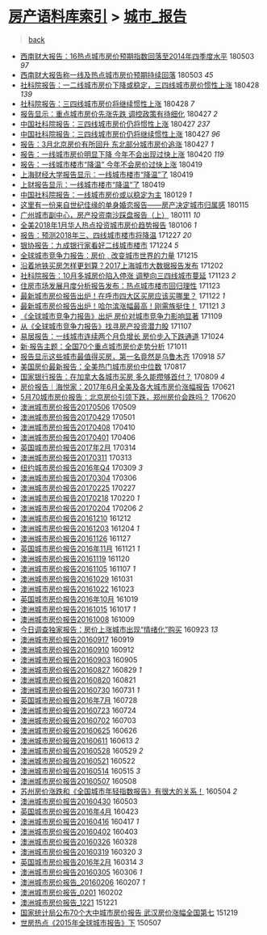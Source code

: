 [房产语料库索引](../../README.md)  > [城市_报告](城市_报告.md)
====
> [back](../README.md)

- [西南财大报告：16热点城市房价预期指数回落至2014年四季度水平](http://jkwz.applinzi.com/ittc/7099020250710541322.html#%E8%A5%BF%E5%8D%97%E8%B4%A2%E5%A4%A7%E6%8A%A5%E5%91%8A%EF%BC%9A16%E7%83%AD%E7%82%B9%E5%9F%8E%E5%B8%82%E6%88%BF%E4%BB%B7%E9%A2%84%E6%9C%9F%E6%8C%87%E6%95%B0%E5%9B%9E%E8%90%BD%E8%87%B32014%E5%B9%B4%E5%9B%9B%E5%AD%A3%E5%BA%A6%E6%B0%B4%E5%B9%B3) 180503 *97* 
- [西南财大报告称一线及热点城市房价预期持续回落](http://jkwz.applinzi.com/ittc/7098977511058965515.html#%E8%A5%BF%E5%8D%97%E8%B4%A2%E5%A4%A7%E6%8A%A5%E5%91%8A%E7%A7%B0%E4%B8%80%E7%BA%BF%E5%8F%8A%E7%83%AD%E7%82%B9%E5%9F%8E%E5%B8%82%E6%88%BF%E4%BB%B7%E9%A2%84%E6%9C%9F%E6%8C%81%E7%BB%AD%E5%9B%9E%E8%90%BD) 180503 *45* 
- [社科院报告：一二线城市房价下降或稳定，三四线城市房价惯性上涨](http://jkwz.applinzi.com/ittc/7097083801157239824.html#%E7%A4%BE%E7%A7%91%E9%99%A2%E6%8A%A5%E5%91%8A%EF%BC%9A%E4%B8%80%E4%BA%8C%E7%BA%BF%E5%9F%8E%E5%B8%82%E6%88%BF%E4%BB%B7%E4%B8%8B%E9%99%8D%E6%88%96%E7%A8%B3%E5%AE%9A%EF%BC%8C%E4%B8%89%E5%9B%9B%E7%BA%BF%E5%9F%8E%E5%B8%82%E6%88%BF%E4%BB%B7%E6%83%AF%E6%80%A7%E4%B8%8A%E6%B6%A8) 180428 *139* 
- [社科院报告：三四线城市房价将继续惯性上涨](http://jkwz.applinzi.com/ittc/7096957324604474378.html#%E7%A4%BE%E7%A7%91%E9%99%A2%E6%8A%A5%E5%91%8A%EF%BC%9A%E4%B8%89%E5%9B%9B%E7%BA%BF%E5%9F%8E%E5%B8%82%E6%88%BF%E4%BB%B7%E5%B0%86%E7%BB%A7%E7%BB%AD%E6%83%AF%E6%80%A7%E4%B8%8A%E6%B6%A8) 180428 *7* 
- [报告显示：重点城市房价先涨先跌 调控政策有待细化](http://jkwz.applinzi.com/ittc/7096794733336855558.html#%E6%8A%A5%E5%91%8A%E6%98%BE%E7%A4%BA%EF%BC%9A%E9%87%8D%E7%82%B9%E5%9F%8E%E5%B8%82%E6%88%BF%E4%BB%B7%E5%85%88%E6%B6%A8%E5%85%88%E8%B7%8C+%E8%B0%83%E6%8E%A7%E6%94%BF%E7%AD%96%E6%9C%89%E5%BE%85%E7%BB%86%E5%8C%96) 180427 *2* 
- [中国社科院报告：三四线城市房价仍将惯性上涨](http://jkwz.applinzi.com/ittc/7096582956267340816.html#%E4%B8%AD%E5%9B%BD%E7%A4%BE%E7%A7%91%E9%99%A2%E6%8A%A5%E5%91%8A%EF%BC%9A%E4%B8%89%E5%9B%9B%E7%BA%BF%E5%9F%8E%E5%B8%82%E6%88%BF%E4%BB%B7%E4%BB%8D%E5%B0%86%E6%83%AF%E6%80%A7%E4%B8%8A%E6%B6%A8) 180427 *237* 
- [中国社科院报告：三四线城市房价仍将继续惯性上涨](http://jkwz.applinzi.com/ittc/7096581536789038091.html#%E4%B8%AD%E5%9B%BD%E7%A4%BE%E7%A7%91%E9%99%A2%E6%8A%A5%E5%91%8A%EF%BC%9A%E4%B8%89%E5%9B%9B%E7%BA%BF%E5%9F%8E%E5%B8%82%E6%88%BF%E4%BB%B7%E4%BB%8D%E5%B0%86%E7%BB%A7%E7%BB%AD%E6%83%AF%E6%80%A7%E4%B8%8A%E6%B6%A8) 180427 *96* 
- [报告：3月北京房价有所回升 东北部分城市房价追涨](http://jkwz.applinzi.com/ittc/7096569049796576262.html#%E6%8A%A5%E5%91%8A%EF%BC%9A3%E6%9C%88%E5%8C%97%E4%BA%AC%E6%88%BF%E4%BB%B7%E6%9C%89%E6%89%80%E5%9B%9E%E5%8D%87+%E4%B8%9C%E5%8C%97%E9%83%A8%E5%88%86%E5%9F%8E%E5%B8%82%E6%88%BF%E4%BB%B7%E8%BF%BD%E6%B6%A8) 180427 *1* 
- [报告：一线城市房价明显下降 今年不会出现过快上涨](http://jkwz.applinzi.com/ittc/7093960019706119178.html#%E6%8A%A5%E5%91%8A%EF%BC%9A%E4%B8%80%E7%BA%BF%E5%9F%8E%E5%B8%82%E6%88%BF%E4%BB%B7%E6%98%8E%E6%98%BE%E4%B8%8B%E9%99%8D+%E4%BB%8A%E5%B9%B4%E4%B8%8D%E4%BC%9A%E5%87%BA%E7%8E%B0%E8%BF%87%E5%BF%AB%E4%B8%8A%E6%B6%A8) 180420 *119* 
- [报告：一线城市楼市“降温” 今年不会房价过快上涨](http://jkwz.applinzi.com/ittc/7093717416175731728.html#%E6%8A%A5%E5%91%8A%EF%BC%9A%E4%B8%80%E7%BA%BF%E5%9F%8E%E5%B8%82%E6%A5%BC%E5%B8%82%E2%80%9C%E9%99%8D%E6%B8%A9%E2%80%9D+%E4%BB%8A%E5%B9%B4%E4%B8%8D%E4%BC%9A%E6%88%BF%E4%BB%B7%E8%BF%87%E5%BF%AB%E4%B8%8A%E6%B6%A8) 180419  
- [上海财经大学报告显示：一线城市楼市“降温”了](http://jkwz.applinzi.com/ittc/7093616203992138758.html#%E4%B8%8A%E6%B5%B7%E8%B4%A2%E7%BB%8F%E5%A4%A7%E5%AD%A6%E6%8A%A5%E5%91%8A%E6%98%BE%E7%A4%BA%EF%BC%9A%E4%B8%80%E7%BA%BF%E5%9F%8E%E5%B8%82%E6%A5%BC%E5%B8%82%E2%80%9C%E9%99%8D%E6%B8%A9%E2%80%9D%E4%BA%86) 180419  
- [上财报告显示：一线城市楼市“降温”了](http://jkwz.applinzi.com/ittc/7093587759031911431.html#%E4%B8%8A%E8%B4%A2%E6%8A%A5%E5%91%8A%E6%98%BE%E7%A4%BA%EF%BC%9A%E4%B8%80%E7%BA%BF%E5%9F%8E%E5%B8%82%E6%A5%BC%E5%B8%82%E2%80%9C%E9%99%8D%E6%B8%A9%E2%80%9D%E4%BA%86) 180419  
- [中国社科院报告：一线城市房价或以稳定为主](http://jkwz.applinzi.com/ittc/7064022394895598603.html#%E4%B8%AD%E5%9B%BD%E7%A4%BE%E7%A7%91%E9%99%A2%E6%8A%A5%E5%91%8A%EF%BC%9A%E4%B8%80%E7%BA%BF%E5%9F%8E%E5%B8%82%E6%88%BF%E4%BB%B7%E6%88%96%E4%BB%A5%E7%A8%B3%E5%AE%9A%E4%B8%BA%E4%B8%BB) 180129 *1* 
- [这里有一份来自世纪佳缘的单身婚恋报告——房产决定城市归属感](http://jkwz.applinzi.com/ittc/7058500809715614736.html#%E8%BF%99%E9%87%8C%E6%9C%89%E4%B8%80%E4%BB%BD%E6%9D%A5%E8%87%AA%E4%B8%96%E7%BA%AA%E4%BD%B3%E7%BC%98%E7%9A%84%E5%8D%95%E8%BA%AB%E5%A9%9A%E6%81%8B%E6%8A%A5%E5%91%8A%E2%80%94%E2%80%94%E6%88%BF%E4%BA%A7%E5%86%B3%E5%AE%9A%E5%9F%8E%E5%B8%82%E5%BD%92%E5%B1%9E%E6%84%9F) 180115  
- [广州城市副中心，房产投资南沙踩盘报告（上）](http://jkwz.applinzi.com/ittc/7057278490389251078.html#%E5%B9%BF%E5%B7%9E%E5%9F%8E%E5%B8%82%E5%89%AF%E4%B8%AD%E5%BF%83%EF%BC%8C%E6%88%BF%E4%BA%A7%E6%8A%95%E8%B5%84%E5%8D%97%E6%B2%99%E8%B8%A9%E7%9B%98%E6%8A%A5%E5%91%8A%EF%BC%88%E4%B8%8A%EF%BC%89) 180111 *10* 
- [全美2018年1月华人热点投资城市房价趋势报告](http://jkwz.applinzi.com/ittc/7055309705415492625.html#%E5%85%A8%E7%BE%8E2018%E5%B9%B41%E6%9C%88%E5%8D%8E%E4%BA%BA%E7%83%AD%E7%82%B9%E6%8A%95%E8%B5%84%E5%9F%8E%E5%B8%82%E6%88%BF%E4%BB%B7%E8%B6%8B%E5%8A%BF%E6%8A%A5%E5%91%8A) 180106 *1* 
- [报告：预测2018年三、四线城市楼市将降温](http://jkwz.applinzi.com/ittc/7051808107909350416.html#%E6%8A%A5%E5%91%8A%EF%BC%9A%E9%A2%84%E6%B5%8B2018%E5%B9%B4%E4%B8%89%E3%80%81%E5%9B%9B%E7%BA%BF%E5%9F%8E%E5%B8%82%E6%A5%BC%E5%B8%82%E5%B0%86%E9%99%8D%E6%B8%A9) 171227 *20* 
- [银协报告：九成银行家看好二线城市楼市](http://jkwz.applinzi.com/ittc/7050776115499500561.html#%E9%93%B6%E5%8D%8F%E6%8A%A5%E5%91%8A%EF%BC%9A%E4%B9%9D%E6%88%90%E9%93%B6%E8%A1%8C%E5%AE%B6%E7%9C%8B%E5%A5%BD%E4%BA%8C%E7%BA%BF%E5%9F%8E%E5%B8%82%E6%A5%BC%E5%B8%82) 171224 *5* 
- [全球城市竞争力报告：房价 , 改变城市世界的力量](http://jkwz.applinzi.com/ittc/7047231212760859665.html#%E5%85%A8%E7%90%83%E5%9F%8E%E5%B8%82%E7%AB%9E%E4%BA%89%E5%8A%9B%E6%8A%A5%E5%91%8A%EF%BC%9A%E6%88%BF%E4%BB%B7+%2C+%E6%94%B9%E5%8F%98%E5%9F%8E%E5%B8%82%E4%B8%96%E7%95%8C%E7%9A%84%E5%8A%9B%E9%87%8F) 171215  
- [沿着地铁买房怎样更划算？2017上海城市大数据报告发布](http://jkwz.applinzi.com/ittc/7042436059978269713.html#%E6%B2%BF%E7%9D%80%E5%9C%B0%E9%93%81%E4%B9%B0%E6%88%BF%E6%80%8E%E6%A0%B7%E6%9B%B4%E5%88%92%E7%AE%97%EF%BC%9F2017%E4%B8%8A%E6%B5%B7%E5%9F%8E%E5%B8%82%E5%A4%A7%E6%95%B0%E6%8D%AE%E6%8A%A5%E5%91%8A%E5%8F%91%E5%B8%83) 171202  
- [社科院报告：10月多城房价陷入停涨 调整向三四线城市蔓延](http://jkwz.applinzi.com/ittc/7039162647088464912.html#%E7%A4%BE%E7%A7%91%E9%99%A2%E6%8A%A5%E5%91%8A%EF%BC%9A10%E6%9C%88%E5%A4%9A%E5%9F%8E%E6%88%BF%E4%BB%B7%E9%99%B7%E5%85%A5%E5%81%9C%E6%B6%A8+%E8%B0%83%E6%95%B4%E5%90%91%E4%B8%89%E5%9B%9B%E7%BA%BF%E5%9F%8E%E5%B8%82%E8%94%93%E5%BB%B6) 171123 *2* 
- [住房市场发展月度分析报告发布：热点城市楼市回归理性](http://jkwz.applinzi.com/ittc/7039089400951079952.html#%E4%BD%8F%E6%88%BF%E5%B8%82%E5%9C%BA%E5%8F%91%E5%B1%95%E6%9C%88%E5%BA%A6%E5%88%86%E6%9E%90%E6%8A%A5%E5%91%8A%E5%8F%91%E5%B8%83%EF%BC%9A%E7%83%AD%E7%82%B9%E5%9F%8E%E5%B8%82%E6%A5%BC%E5%B8%82%E5%9B%9E%E5%BD%92%E7%90%86%E6%80%A7) 171123  
- [最新城市房价报告出炉！在呼市四大区买房应该买哪里？](http://jkwz.applinzi.com/ittc/7038689215406146576.html#%E6%9C%80%E6%96%B0%E5%9F%8E%E5%B8%82%E6%88%BF%E4%BB%B7%E6%8A%A5%E5%91%8A%E5%87%BA%E7%82%89%EF%BC%81%E5%9C%A8%E5%91%BC%E5%B8%82%E5%9B%9B%E5%A4%A7%E5%8C%BA%E4%B9%B0%E6%88%BF%E5%BA%94%E8%AF%A5%E4%B9%B0%E5%93%AA%E9%87%8C%EF%BC%9F) 171122 *1* 
- [最新城市房价报告出炉！哈尔滨涨幅最高！刚需族挺住！](http://jkwz.applinzi.com/ittc/7038309426283414545.html#%E6%9C%80%E6%96%B0%E5%9F%8E%E5%B8%82%E6%88%BF%E4%BB%B7%E6%8A%A5%E5%91%8A%E5%87%BA%E7%82%89%EF%BC%81%E5%93%88%E5%B0%94%E6%BB%A8%E6%B6%A8%E5%B9%85%E6%9C%80%E9%AB%98%EF%BC%81%E5%88%9A%E9%9C%80%E6%97%8F%E6%8C%BA%E4%BD%8F%EF%BC%81) 171121 *3* 
- [《全球城市竞争力报告》出炉 房价对城市竞争力影响显著](http://jkwz.applinzi.com/ittc/7033964416083690513.html#%E3%80%8A%E5%85%A8%E7%90%83%E5%9F%8E%E5%B8%82%E7%AB%9E%E4%BA%89%E5%8A%9B%E6%8A%A5%E5%91%8A%E3%80%8B%E5%87%BA%E7%82%89+%E6%88%BF%E4%BB%B7%E5%AF%B9%E5%9F%8E%E5%B8%82%E7%AB%9E%E4%BA%89%E5%8A%9B%E5%BD%B1%E5%93%8D%E6%98%BE%E8%91%97) 171109  
- [从《全球城市竞争力报告》找寻房产投资潜力股](http://jkwz.applinzi.com/ittc/7033130326602286096.html#%E4%BB%8E%E3%80%8A%E5%85%A8%E7%90%83%E5%9F%8E%E5%B8%82%E7%AB%9E%E4%BA%89%E5%8A%9B%E6%8A%A5%E5%91%8A%E3%80%8B%E6%89%BE%E5%AF%BB%E6%88%BF%E4%BA%A7%E6%8A%95%E8%B5%84%E6%BD%9C%E5%8A%9B%E8%82%A1) 171107  
- [易居报告：一线城市连续两个月负增长 房价步入下跌通道](http://jkwz.applinzi.com/ittc/7028043442905678865.html#%E6%98%93%E5%B1%85%E6%8A%A5%E5%91%8A%EF%BC%9A%E4%B8%80%E7%BA%BF%E5%9F%8E%E5%B8%82%E8%BF%9E%E7%BB%AD%E4%B8%A4%E4%B8%AA%E6%9C%88%E8%B4%9F%E5%A2%9E%E9%95%BF+%E6%88%BF%E4%BB%B7%E6%AD%A5%E5%85%A5%E4%B8%8B%E8%B7%8C%E9%80%9A%E9%81%93) 171024  
- [新·报告主题：全国70个重点城市房价走势分析](http://jkwz.applinzi.com/ittc/7023123935711986704.html#%E6%96%B0%C2%B7%E6%8A%A5%E5%91%8A%E4%B8%BB%E9%A2%98%EF%BC%9A%E5%85%A8%E5%9B%BD70%E4%B8%AA%E9%87%8D%E7%82%B9%E5%9F%8E%E5%B8%82%E6%88%BF%E4%BB%B7%E8%B5%B0%E5%8A%BF%E5%88%86%E6%9E%90) 171011  
- [报告显示这些城市最值得买房，第一名竟然是乌鲁木齐](http://jkwz.applinzi.com/ittc/7014680650530161681.html#%E6%8A%A5%E5%91%8A%E6%98%BE%E7%A4%BA%E8%BF%99%E4%BA%9B%E5%9F%8E%E5%B8%82%E6%9C%80%E5%80%BC%E5%BE%97%E4%B9%B0%E6%88%BF%EF%BC%8C%E7%AC%AC%E4%B8%80%E5%90%8D%E7%AB%9F%E7%84%B6%E6%98%AF%E4%B9%8C%E9%B2%81%E6%9C%A8%E9%BD%90) 170918 *57* 
- [美国房价最新报告：全美热门城市房价中位数](http://jkwz.applinzi.com/ittc/7002724966137857040.html#%E7%BE%8E%E5%9B%BD%E6%88%BF%E4%BB%B7%E6%9C%80%E6%96%B0%E6%8A%A5%E5%91%8A%EF%BC%9A%E5%85%A8%E7%BE%8E%E7%83%AD%E9%97%A8%E5%9F%8E%E5%B8%82%E6%88%BF%E4%BB%B7%E4%B8%AD%E4%BD%8D%E6%95%B0) 170817  
- [国家银行报告：在加拿大各城市买房 多久能攒够首付？](http://jkwz.applinzi.com/ittc/6999622413896385553.html#%E5%9B%BD%E5%AE%B6%E9%93%B6%E8%A1%8C%E6%8A%A5%E5%91%8A%EF%BC%9A%E5%9C%A8%E5%8A%A0%E6%8B%BF%E5%A4%A7%E5%90%84%E5%9F%8E%E5%B8%82%E4%B9%B0%E6%88%BF+%E5%A4%9A%E4%B9%85%E8%83%BD%E6%94%92%E5%A4%9F%E9%A6%96%E4%BB%98%EF%BC%9F) 170809 *4* 
- [房价报告｜海悦家：2017年6月全美及各大城市房价涨幅报告](http://jkwz.applinzi.com/ittc/6981621616172598276.html#%E6%88%BF%E4%BB%B7%E6%8A%A5%E5%91%8A%EF%BD%9C%E6%B5%B7%E6%82%A6%E5%AE%B6%EF%BC%9A2017%E5%B9%B46%E6%9C%88%E5%85%A8%E7%BE%8E%E5%8F%8A%E5%90%84%E5%A4%A7%E5%9F%8E%E5%B8%82%E6%88%BF%E4%BB%B7%E6%B6%A8%E5%B9%85%E6%8A%A5%E5%91%8A) 170621  
- [5月70城市房价报告：北京房价引领下跌，郑州房价会跌吗？](http://jkwz.applinzi.com/ittc/6981190743199581189.html#5%E6%9C%8870%E5%9F%8E%E5%B8%82%E6%88%BF%E4%BB%B7%E6%8A%A5%E5%91%8A%EF%BC%9A%E5%8C%97%E4%BA%AC%E6%88%BF%E4%BB%B7%E5%BC%95%E9%A2%86%E4%B8%8B%E8%B7%8C%EF%BC%8C%E9%83%91%E5%B7%9E%E6%88%BF%E4%BB%B7%E4%BC%9A%E8%B7%8C%E5%90%97%EF%BC%9F) 170620  
- [澳洲城市房价报告20170506](http://jkwz.applinzi.com/ittc/6965768827823457284.html#%E6%BE%B3%E6%B4%B2%E5%9F%8E%E5%B8%82%E6%88%BF%E4%BB%B7%E6%8A%A5%E5%91%8A20170506) 170509  
- [澳洲城市房价报告20170429](http://jkwz.applinzi.com/ittc/6962662692463576069.html#%E6%BE%B3%E6%B4%B2%E5%9F%8E%E5%B8%82%E6%88%BF%E4%BB%B7%E6%8A%A5%E5%91%8A20170429) 170501  
- [澳洲城市房价报告20170408](http://jkwz.applinzi.com/ittc/6954656316898411524.html#%E6%BE%B3%E6%B4%B2%E5%9F%8E%E5%B8%82%E6%88%BF%E4%BB%B7%E6%8A%A5%E5%91%8A20170408) 170410  
- [澳洲城市房价报告20170401](http://jkwz.applinzi.com/ittc/6953335946115286021.html#%E6%BE%B3%E6%B4%B2%E5%9F%8E%E5%B8%82%E6%88%BF%E4%BB%B7%E6%8A%A5%E5%91%8A20170401) 170406  
- [英国城市房价报告2017年2月](http://jkwz.applinzi.com/ittc/6939993293843858436.html#%E8%8B%B1%E5%9B%BD%E5%9F%8E%E5%B8%82%E6%88%BF%E4%BB%B7%E6%8A%A5%E5%91%8A2017%E5%B9%B42%E6%9C%88) 170314  
- [澳洲城市房价报告20170311](http://jkwz.applinzi.com/ittc/6943833780577108996.html#%E6%BE%B3%E6%B4%B2%E5%9F%8E%E5%B8%82%E6%88%BF%E4%BB%B7%E6%8A%A5%E5%91%8A20170311) 170313  
- [纽约城市房价报告2016年Q4](http://jkwz.applinzi.com/ittc/6940495383389275141.html#%E7%BA%BD%E7%BA%A6%E5%9F%8E%E5%B8%82%E6%88%BF%E4%BB%B7%E6%8A%A5%E5%91%8A2016%E5%B9%B4Q4) 170309 *3* 
- [澳洲城市房价报告20170304](http://jkwz.applinzi.com/ittc/6941952165064213509.html#%E6%BE%B3%E6%B4%B2%E5%9F%8E%E5%B8%82%E6%88%BF%E4%BB%B7%E6%8A%A5%E5%91%8A20170304) 170306  
- [澳洲城市房价报告20170225](http://jkwz.applinzi.com/ittc/6938995435392992261.html#%E6%BE%B3%E6%B4%B2%E5%9F%8E%E5%B8%82%E6%88%BF%E4%BB%B7%E6%8A%A5%E5%91%8A20170225) 170227  
- [澳洲城市房价报告20170218](http://jkwz.applinzi.com/ittc/6936282170346963972.html#%E6%BE%B3%E6%B4%B2%E5%9F%8E%E5%B8%82%E6%88%BF%E4%BB%B7%E6%8A%A5%E5%91%8A20170218) 170220 *1* 
- [澳洲城市房价报告20170204](http://jkwz.applinzi.com/ittc/6930813708858295301.html#%E6%BE%B3%E6%B4%B2%E5%9F%8E%E5%B8%82%E6%88%BF%E4%BB%B7%E6%8A%A5%E5%91%8A20170204) 170206 *2* 
- [澳洲城市房价报告20161210](http://jkwz.applinzi.com/ittc/6910485833047344133.html#%E6%BE%B3%E6%B4%B2%E5%9F%8E%E5%B8%82%E6%88%BF%E4%BB%B7%E6%8A%A5%E5%91%8A20161210) 161212  
- [澳洲城市房价报告20161203](http://jkwz.applinzi.com/ittc/6907830273701315589.html#%E6%BE%B3%E6%B4%B2%E5%9F%8E%E5%B8%82%E6%88%BF%E4%BB%B7%E6%8A%A5%E5%91%8A20161203) 161204 *1* 
- [澳洲城市房价报告20161126](http://jkwz.applinzi.com/ittc/6905220785227957253.html#%E6%BE%B3%E6%B4%B2%E5%9F%8E%E5%B8%82%E6%88%BF%E4%BB%B7%E6%8A%A5%E5%91%8A20161126) 161127  
- [英国城市房价报告2016年11月](http://jkwz.applinzi.com/ittc/6901855654439814149.html#%E8%8B%B1%E5%9B%BD%E5%9F%8E%E5%B8%82%E6%88%BF%E4%BB%B7%E6%8A%A5%E5%91%8A2016%E5%B9%B411%E6%9C%88) 161121 *1* 
- [澳洲城市房价报告20161119](http://jkwz.applinzi.com/ittc/6902232343955112964.html#%E6%BE%B3%E6%B4%B2%E5%9F%8E%E5%B8%82%E6%88%BF%E4%BB%B7%E6%8A%A5%E5%91%8A20161119) 161120  
- [澳洲城市房价报告20161105](http://jkwz.applinzi.com/ittc/6897406548199867397.html#%E6%BE%B3%E6%B4%B2%E5%9F%8E%E5%B8%82%E6%88%BF%E4%BB%B7%E6%8A%A5%E5%91%8A20161105) 161107 *1* 
- [澳洲城市房价报告20161029](http://jkwz.applinzi.com/ittc/6894824986702775300.html#%E6%BE%B3%E6%B4%B2%E5%9F%8E%E5%B8%82%E6%88%BF%E4%BB%B7%E6%8A%A5%E5%91%8A20161029) 161031  
- [澳洲城市房价报告20161022](http://jkwz.applinzi.com/ittc/6892210226714903556.html#%E6%BE%B3%E6%B4%B2%E5%9F%8E%E5%B8%82%E6%88%BF%E4%BB%B7%E6%8A%A5%E5%91%8A20161022) 161023  
- [英国城市房价报告2016年10月](http://jkwz.applinzi.com/ittc/6890659836194194437.html#%E8%8B%B1%E5%9B%BD%E5%9F%8E%E5%B8%82%E6%88%BF%E4%BB%B7%E6%8A%A5%E5%91%8A2016%E5%B9%B410%E6%9C%88) 161019  
- [澳洲城市房价报告20161015](http://jkwz.applinzi.com/ittc/6889268085994816517.html#%E6%BE%B3%E6%B4%B2%E5%9F%8E%E5%B8%82%E6%88%BF%E4%BB%B7%E6%8A%A5%E5%91%8A20161015) 161017 *1* 
- [澳洲城市房价报告20161008](http://jkwz.applinzi.com/ittc/6886725359680095237.html#%E6%BE%B3%E6%B4%B2%E5%9F%8E%E5%B8%82%E6%88%BF%E4%BB%B7%E6%8A%A5%E5%91%8A20161008) 161009  
- [今日调查独家报告：房价上涨城市出现“情绪化”购买](http://jkwz.applinzi.com/ittc/6881116482137752580.html#%E4%BB%8A%E6%97%A5%E8%B0%83%E6%9F%A5%E7%8B%AC%E5%AE%B6%E6%8A%A5%E5%91%8A%EF%BC%9A%E6%88%BF%E4%BB%B7%E4%B8%8A%E6%B6%A8%E5%9F%8E%E5%B8%82%E5%87%BA%E7%8E%B0%E2%80%9C%E6%83%85%E7%BB%AA%E5%8C%96%E2%80%9D%E8%B4%AD%E4%B9%B0) 160923 *13* 
- [澳洲城市房价报告20160917](http://jkwz.applinzi.com/ittc/6879247212202165253.html#%E6%BE%B3%E6%B4%B2%E5%9F%8E%E5%B8%82%E6%88%BF%E4%BB%B7%E6%8A%A5%E5%91%8A20160917) 160919  
- [澳洲城市房价报告20160910](http://jkwz.applinzi.com/ittc/6876627395724968965.html#%E6%BE%B3%E6%B4%B2%E5%9F%8E%E5%B8%82%E6%88%BF%E4%BB%B7%E6%8A%A5%E5%91%8A20160910) 160912  
- [澳洲城市房价报告20160903](http://jkwz.applinzi.com/ittc/6874098743170827269.html#%E6%BE%B3%E6%B4%B2%E5%9F%8E%E5%B8%82%E6%88%BF%E4%BB%B7%E6%8A%A5%E5%91%8A20160903) 160905  
- [澳洲城市房价报告20160827](http://jkwz.applinzi.com/ittc/6871507242507043845.html#%E6%BE%B3%E6%B4%B2%E5%9F%8E%E5%B8%82%E6%88%BF%E4%BB%B7%E6%8A%A5%E5%91%8A20160827) 160829 *1* 
- [澳洲城市房价报告20160820](http://jkwz.applinzi.com/ittc/6868889240368317444.html#%E6%BE%B3%E6%B4%B2%E5%9F%8E%E5%B8%82%E6%88%BF%E4%BB%B7%E6%8A%A5%E5%91%8A20160820) 160821  
- [澳洲城市房价报告20160730](http://jkwz.applinzi.com/ittc/6860243452134163461.html#%E6%BE%B3%E6%B4%B2%E5%9F%8E%E5%B8%82%E6%88%BF%E4%BB%B7%E6%8A%A5%E5%91%8A20160730) 160731 *1* 
- [英国城市房价报告2016年7月](http://jkwz.applinzi.com/ittc/6859854946769585157.html#%E8%8B%B1%E5%9B%BD%E5%9F%8E%E5%B8%82%E6%88%BF%E4%BB%B7%E6%8A%A5%E5%91%8A2016%E5%B9%B47%E6%9C%88) 160728  
- [澳洲城市房价报告20160723](http://jkwz.applinzi.com/ittc/6857733393575576580.html#%E6%BE%B3%E6%B4%B2%E5%9F%8E%E5%B8%82%E6%88%BF%E4%BB%B7%E6%8A%A5%E5%91%8A20160723) 160724  
- [澳洲城市房价报告20160702](http://jkwz.applinzi.com/ittc/6850671626638853125.html#%E6%BE%B3%E6%B4%B2%E5%9F%8E%E5%B8%82%E6%88%BF%E4%BB%B7%E6%8A%A5%E5%91%8A20160702) 160703  
- [澳洲城市房价报告20160625](http://jkwz.applinzi.com/ittc/6848005864447017989.html#%E6%BE%B3%E6%B4%B2%E5%9F%8E%E5%B8%82%E6%88%BF%E4%BB%B7%E6%8A%A5%E5%91%8A20160625) 160626  
- [澳洲城市房价报告20160611](http://jkwz.applinzi.com/ittc/6842879110145377284.html#%E6%BE%B3%E6%B4%B2%E5%9F%8E%E5%B8%82%E6%88%BF%E4%BB%B7%E6%8A%A5%E5%91%8A20160611) 160613 *2* 
- [澳洲城市房价报告20160528](http://jkwz.applinzi.com/ittc/6837618341631755268.html#%E6%BE%B3%E6%B4%B2%E5%9F%8E%E5%B8%82%E6%88%BF%E4%BB%B7%E6%8A%A5%E5%91%8A20160528) 160529 *2* 
- [澳洲城市房价报告20160521](http://jkwz.applinzi.com/ittc/6835057754410320901.html#%E6%BE%B3%E6%B4%B2%E5%9F%8E%E5%B8%82%E6%88%BF%E4%BB%B7%E6%8A%A5%E5%91%8A20160521) 160522  
- [澳洲城市房价报告20160514](http://jkwz.applinzi.com/ittc/6832452450313044997.html#%E6%BE%B3%E6%B4%B2%E5%9F%8E%E5%B8%82%E6%88%BF%E4%BB%B7%E6%8A%A5%E5%91%8A20160514) 160515 *3* 
- [澳洲城市房价报告20160507](http://jkwz.applinzi.com/ittc/6829864224901579781.html#%E6%BE%B3%E6%B4%B2%E5%9F%8E%E5%B8%82%E6%88%BF%E4%BB%B7%E6%8A%A5%E5%91%8A20160507) 160508  
- [苏州房价涨跌和《全国城市年轻指数报告》有很大的关系！](http://jkwz.applinzi.com/ittc/6828420679728628740.html#%E8%8B%8F%E5%B7%9E%E6%88%BF%E4%BB%B7%E6%B6%A8%E8%B7%8C%E5%92%8C%E3%80%8A%E5%85%A8%E5%9B%BD%E5%9F%8E%E5%B8%82%E5%B9%B4%E8%BD%BB%E6%8C%87%E6%95%B0%E6%8A%A5%E5%91%8A%E3%80%8B%E6%9C%89%E5%BE%88%E5%A4%A7%E7%9A%84%E5%85%B3%E7%B3%BB%EF%BC%81) 160504 *2* 
- [澳洲城市房价报告20160430](http://jkwz.applinzi.com/ittc/6827922336275497989.html#%E6%BE%B3%E6%B4%B2%E5%9F%8E%E5%B8%82%E6%88%BF%E4%BB%B7%E6%8A%A5%E5%91%8A20160430) 160503  
- [英国城市房价报告2016年4月](http://jkwz.applinzi.com/ittc/6824196536766301188.html#%E8%8B%B1%E5%9B%BD%E5%9F%8E%E5%B8%82%E6%88%BF%E4%BB%B7%E6%8A%A5%E5%91%8A2016%E5%B9%B44%E6%9C%88) 160423  
- [澳洲城市房价报告20160416](http://jkwz.applinzi.com/ittc/6822018715985904645.html#%E6%BE%B3%E6%B4%B2%E5%9F%8E%E5%B8%82%E6%88%BF%E4%BB%B7%E6%8A%A5%E5%91%8A20160416) 160417 *1* 
- [澳洲城市房价报告20160402](http://jkwz.applinzi.com/ittc/6816789645077513221.html#%E6%BE%B3%E6%B4%B2%E5%9F%8E%E5%B8%82%E6%88%BF%E4%BB%B7%E6%8A%A5%E5%91%8A20160402) 160403  
- [澳洲城市房价报告20160326](http://jkwz.applinzi.com/ittc/6814389464998609925.html#%E6%BE%B3%E6%B4%B2%E5%9F%8E%E5%B8%82%E6%88%BF%E4%BB%B7%E6%8A%A5%E5%91%8A20160326) 160328  
- [澳洲城市房价报告20160319](http://jkwz.applinzi.com/ittc/6811611267802334213.html#%E6%BE%B3%E6%B4%B2%E5%9F%8E%E5%B8%82%E6%88%BF%E4%BB%B7%E6%8A%A5%E5%91%8A20160319) 160320 *3* 
- [英国城市房价报告2016年2月](http://jkwz.applinzi.com/ittc/6809211063815898117.html#%E8%8B%B1%E5%9B%BD%E5%9F%8E%E5%B8%82%E6%88%BF%E4%BB%B7%E6%8A%A5%E5%91%8A2016%E5%B9%B42%E6%9C%88) 160314 *3* 
- [澳洲城市房价报告20160305](http://jkwz.applinzi.com/ittc/6806431619657237509.html#%E6%BE%B3%E6%B4%B2%E5%9F%8E%E5%B8%82%E6%88%BF%E4%BB%B7%E6%8A%A5%E5%91%8A20160305) 160306 *1* 
- [澳洲城市房价报告_20160206](http://jkwz.applinzi.com/ittc/6796121197918028805.html#%E6%BE%B3%E6%B4%B2%E5%9F%8E%E5%B8%82%E6%88%BF%E4%BB%B7%E6%8A%A5%E5%91%8A_20160206) 160207 *1* 
- [澳洲城市房价报告_0201](http://jkwz.applinzi.com/ittc/6794180121091113989.html#%E6%BE%B3%E6%B4%B2%E5%9F%8E%E5%B8%82%E6%88%BF%E4%BB%B7%E6%8A%A5%E5%91%8A_0201) 160202  
- [澳洲城市房价报告_1221](http://jkwz.applinzi.com/ittc/6778270877980558340.html#%E6%BE%B3%E6%B4%B2%E5%9F%8E%E5%B8%82%E6%88%BF%E4%BB%B7%E6%8A%A5%E5%91%8A_1221) 151221  
- [国家统计局公布70个大中城市房价报告 武汉房价涨幅全国第七](http://jkwz.applinzi.com/ittc/6777412678897370116.html#%E5%9B%BD%E5%AE%B6%E7%BB%9F%E8%AE%A1%E5%B1%80%E5%85%AC%E5%B8%8370%E4%B8%AA%E5%A4%A7%E4%B8%AD%E5%9F%8E%E5%B8%82%E6%88%BF%E4%BB%B7%E6%8A%A5%E5%91%8A+%E6%AD%A6%E6%B1%89%E6%88%BF%E4%BB%B7%E6%B6%A8%E5%B9%85%E5%85%A8%E5%9B%BD%E7%AC%AC%E4%B8%83) 151219  
- [世房热点《2015年全球城市报告》下](http://jkwz.applinzi.com/ittc/547650611410475192.html#%E4%B8%96%E6%88%BF%E7%83%AD%E7%82%B9%E3%80%8A2015%E5%B9%B4%E5%85%A8%E7%90%83%E5%9F%8E%E5%B8%82%E6%8A%A5%E5%91%8A%E3%80%8B%E4%B8%8B) 150507  
